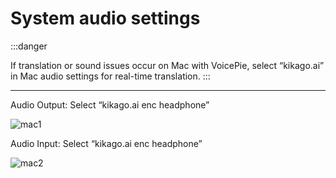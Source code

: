 # System audio settings

:::danger

If translation or sound issues occur on Mac with VoicePie, select “kikago.ai” in Mac audio settings for real-time translation.
:::

---

Audio Output: Select “kikago.ai enc headphone”

<!-- <img src="https://bu.dusays.com/2024/10/28/671f3de4adb74.png" alt="mac1" width="500"/> -->

![mac1](https://bu.dusays.com/2024/10/28/671f3de4adb74.png)

Audio Input: Select “kikago.ai enc headphone”

<!-- <img src="https://bu.dusays.com/2024/10/28/671f3de4adb8f.png" alt="mac2" width="500"/> -->

![mac2](https://bu.dusays.com/2024/10/28/671f3de4adb8f.png)
